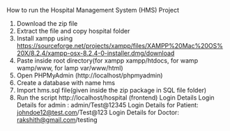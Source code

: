 How to run the Hospital Management System (HMS) Project
1. Download the zip file
2. Extract the file and copy hospital folder
3. Install xampp using https://sourceforge.net/projects/xampp/files/XAMPP%20Mac%20OS%20X/8.2.4/xampp-osx-8.2.4-0-installer.dmg/download
4. Paste inside root directory(for xampp xampp/htdocs, for wamp wamp/www, for lamp var/www/html)
5. Open PHPMyAdmin (http://localhost/phpmyadmin)
6. Create a database with name hms
7. Import hms.sql file(given inside the zip package in SQL file folder)
8. Run the script http://localhost/hospital (frontend)
Login Details
Login Details for admin : admin/Test@12345
Login Details for Patient: johndoe12@test.com/Test@123
Login Details for Doctor: rakshith@gmail.com/testing
